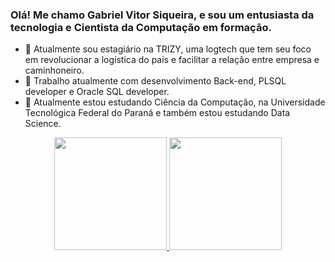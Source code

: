 ### Olá! Me chamo Gabriel Vitor Siqueira, e sou um entusiasta da tecnologia e Cientista da Computação em formação.

- 🔭 Atualmente sou estagiário na TRIZY, uma logtech que tem seu foco em revolucionar a logística do país e facilitar a relação entre empresa e caminhoneiro.
- 💼 Trabalho atualmente com desenvolvimento Back-end, PLSQL developer e Oracle SQL developer.
- 🌱 Atualmente estou estudando Ciência da Computação, na Universidade Tecnológica Federal do Paraná e  também estou estudando Data Science.  
<div align="center">
  <a href="https://github.com/Gabrielvsiqueira">
  <img height="180em" src="https://github-readme-stats.vercel.app/api?username=Gabrielvsiqueira&show_icons=true&theme=vue-dark&include_all_commits=true&count_private=true"/>
  <img height="180em" src="https://github-readme-stats.vercel.app/api/top-langs/?username=Gabrielvsiqueira&layout=compact&langs_count=7&theme=vue-dark"/>
</div>
 
